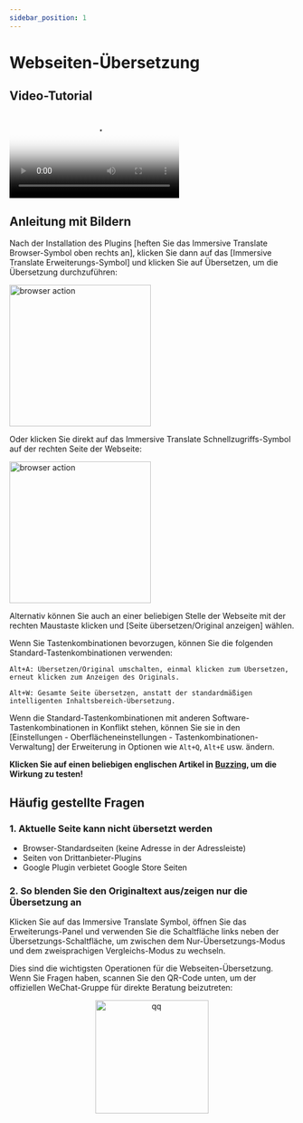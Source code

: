 ```yaml
---
sidebar_position: 1
---
```


# Webseiten-Übersetzung

## Video-Tutorial

<video
  controls
  poster="https://immersivetranslate.com/assets/price/video-poster-zh-Hans.png"
  src="https://s.immersivetranslate.com/assets/uploads/full-intro-zh-CN-rYaxVV.mp4"
/>

## Anleitung mit Bildern

Nach der Installation des Plugins [heften Sie das Immersive Translate Browser-Symbol oben rechts an], klicken Sie dann auf das [Immersive Translate Erweiterungs-Symbol] und klicken Sie auf Übersetzen, um die Übersetzung durchzuführen:

<img src="https://s.immersivetranslate.com/static/official-static/assets/browser-panel-v2.png" alt="browser action" width="250" />

Oder klicken Sie direkt auf das Immersive Translate Schnellzugriffs-Symbol auf der rechten Seite der Webseite:

<img src="https://s.immersivetranslate.com/assets/sidebar-shortcut.jpeg" alt="browser action" width="250" />

Alternativ können Sie auch an einer beliebigen Stelle der Webseite mit der rechten Maustaste klicken und [Seite übersetzen/Original anzeigen] wählen.

Wenn Sie Tastenkombinationen bevorzugen, können Sie die folgenden Standard-Tastenkombinationen verwenden:

    Alt+A: Übersetzen/Original umschalten, einmal klicken zum Übersetzen, erneut klicken zum Anzeigen des Originals.

    Alt+W: Gesamte Seite übersetzen, anstatt der standardmäßigen intelligenten Inhaltsbereich-Übersetzung.

Wenn die Standard-Tastenkombinationen mit anderen Software-Tastenkombinationen in Konflikt stehen, können Sie sie in den [Einstellungen - Oberflächeneinstellungen - Tastenkombinationen-Verwaltung] der Erweiterung in Optionen wie `Alt+Q`, `Alt+E` usw. ändern.

**Klicken Sie auf einen beliebigen englischen Artikel in [Buzzing](https://www.buzzing.cc/), um die Wirkung zu testen!**

## Häufig gestellte Fragen

### 1. Aktuelle Seite kann nicht übersetzt werden

- Browser-Standardseiten (keine Adresse in der Adressleiste)
- Seiten von Drittanbieter-Plugins
- Google Plugin verbietet Google Store Seiten

### 2. So blenden Sie den Originaltext aus/zeigen nur die Übersetzung an

Klicken Sie auf das Immersive Translate Symbol, öffnen Sie das Erweiterungs-Panel und verwenden Sie die Schaltfläche links neben der Übersetzungs-Schaltfläche, um zwischen dem Nur-Übersetzungs-Modus und dem zweisprachigen Vergleichs-Modus zu wechseln.

Dies sind die wichtigsten Operationen für die Webseiten-Übersetzung. Wenn Sie Fragen haben, scannen Sie den QR-Code unten, um der offiziellen WeChat-Gruppe für direkte Beratung beizutreten:

<div align="center">
<img src="https://s.immersivetranslate.com/assets/r2-uploads/wechat-contact4.png" width="200" alt="qq" />
</div>
